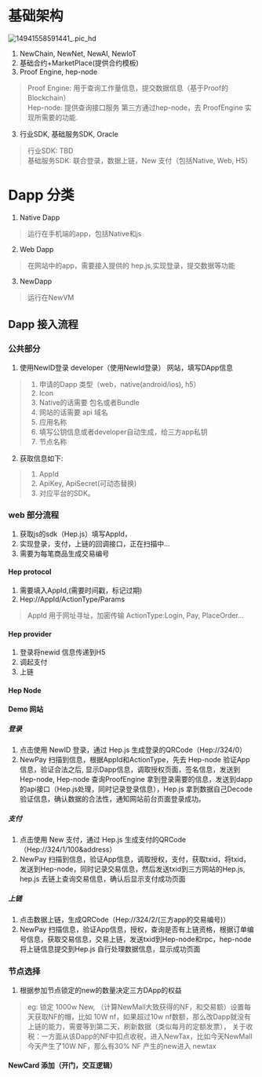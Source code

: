 # 基础架构
![14941558591441_.pic_hd](/uploads/012152af18aafb9f607fcb9967ccbcc4/14941558591441_.pic_hd.jpg)
1. NewChain, NewNet, NewAI, NewIoT
2. 基础合约+MarketPlace(提供合约模板)
3. Proof Engine, hep-node
> Proof Engine: 用于查询工作量信息，提交数据信息（基于Proof的Blockchain）<br/>
> Hep-node: 提供查询接口服务 第三方通过hep-node，去 ProofEngine 实现所需要的功能.

3. 行业SDK, 基础服务SDK, Oracle
> 行业SDK: TBD<br/>
> 基础服务SDK: 联合登录，数据上链，New 支付（包括Native, Web, H5）

# Dapp 分类
1. Native Dapp
> 运行在手机端的app，包括Native和js 
2. Web Dapp 
> 在网站中的app，需要接入提供的 hep.js,实现登录，提交数据等功能 
3. NewDapp 
> 运行在NewVM

## Dapp 接入流程

### 公共部分
1. 使用NewID登录 developer（使用NewId登录） 网站，填写DApp信息
>1. 申请的Dapp 类型（web，native(android/ios), h5）
>2. Icon
>3. Native的话需要 包名或者Bundle
>4. 网站的话需要 api 域名
>5. 应用名称
>6. 填写公钥信息或者developer自动生成，给三方app私钥
>7. 节点名称

2. 获取信息如下:
>1. AppId
>2. ApiKey, ApiSecret(可动态替换)
>3. 对应平台的SDK。

### web 部分流程
1. 获取js的sdk（Hep.js）填写AppId，
2. 实现登录，支付，上链的回调接口，正在扫描中...
3. 需要为每笔商品生成交易编号

#### Hep protocol
1. 需要填入AppId,(需要时间戳，标记过期)
2. Hep://AppId/ActionType/Params
> AppId 用于网址寻址，加密传输
> ActionType:Login, Pay, PlaceOrder...

#### Hep provider
1. 登录将newid 信息传递到H5
2. 调起支付
3. 上链

#### Hep Node

#### Demo 网站
##### 登录
1. 点击使用 NewID 登录，通过 Hep.js 生成登录的QRCode（Hep://324/0）
2. NewPay 扫描到信息，根据AppId和ActionType，先去 Hep-node 验证App信息，验证合法之后, 显示Dapp信息，调取授权页面，签名信息，发送到 Hep-node, Hep-node 查询ProofEngine 拿到登录需要的信息，发送到dapp的api接口（Hep.js处理，同时记录登录信息），Hep.js 拿到数据自己Decode验证信息，确认数据的合法性，通知网站前台页面登录成功。

##### 支付
1. 点击使用 New 支付，通过 Hep.js 生成支付的QRCode（Hep://324/1/100&address）
2. NewPay 扫描到信息，验证App信息，调取授权，支付，获取txid，将txid，发送到Hep-node，同时记录交易信息，然后发送txid到三方网站的Hep.js, hep.js 去链上查询交易信息，确认后显示支付成功页面

##### 上链
1. 点击数据上链，生成QRCode（Hep://324/2/(三方app的交易编号)）
2. NewPay 扫描信息，验证App信息，授权，查询是否有上链资格，根据订单编号信息，获取交易信息，交易上链，发送txid到Hep-node和rpc，hep-node 将上链信息提交到Hep.js 自行处理数据信息，显示成功页面

### 节点选择
1. 根据参加节点锁定的new的数量决定三方DApp的权益
> eg: 锁定 1000w New, （计算NewMall大致获得的NF，和交易额）设置每天获取NF的帽，比如 10W nf，如果超过10w nf数额，那么改Dapp就没有上链的能力，需要等到第二天，刷新数据（类似每月的定额发票），
> 关于收税：一方面从该Dapp的NF中扣点收税，进入NewTax，比如今天NewMall今天产生了10W NF，那么有30% NF 产生的new进入 newtax

#### NewCard 添加（开门，交互逻辑）
